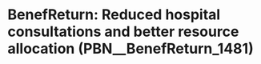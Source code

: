 # BenefReturn: __Reduced hospital consultations and better resource allocation__ (PBN__BenefReturn_1481)

